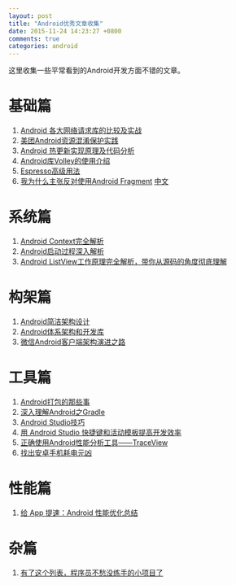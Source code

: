 ```yaml
---
layout: post
title: "Android优秀文章收集"
date: 2015-11-24 14:23:27 +0800
comments: true
categories: android
---
```

这里收集一些平常看到的Android开发方面不错的文章。
<!--more-->

# 基础篇
1. [Android 各大网络请求库的比较及实战](http://android.jobbole.com/81564/)
2. [美团Android资源混淆保护实践](http://android.jobbole.com/81915/)
3. [Android 热更新实现原理及代码分析](http://android.jobbole.com/81299/)
4. [Android库Volley的使用介绍](https://bxbxbai.github.io/2014/09/14/android-working-with-volley/)
5. [Espresso高级用法](https://google.github.io/android-testing-support-library/docs/espresso/advanced/#matching-data-using-ondata-and-a-custom-viewmatcher)
6. [我为什么主张反对使用Android Fragment](https://corner.squareup.com/2014/10/advocating-against-android-fragments.html) [中文](http://km.oa.com/group/11800/articles/show/248060?kmref=guess_post)

# 系统篇
1. [Android Context完全解析](http://android.jobbole.com/82044/)
2. [Android启动过程深入解析](http://android.jobbole.com/67931/)
3. [Android ListView工作原理完全解析，带你从源码的角度彻底理解](http://android.jobbole.com/81834/)

# 构架篇
1. [Android简洁架构设计](http://android.jobbole.com/81153/)
2. [Android体系架构和开发库](http://android.jobbole.com/60202/)
3. [微信Android客户端架构演进之路](http://mp.weixin.qq.com/s?__biz=MjM5MDE0Mjc4MA==&mid=402023042&idx=1&sn=0c64c9db380410e58c097ee65708ff11&scene=0#wechat_redirect)

# 工具篇
1. [Android打包的那些事](http://android.jobbole.com/82062/)
2. [深入理解Android之Gradle](http://android.jobbole.com/81436/)
3. [Android Studio技巧](http://android.jobbole.com/81687/)
4. [用 Android Studio 快捷键和活动模板提高开发效率](http://android.jobbole.com/81169/)
5. [正确使用Android性能分析工具——TraceView](http://blog.jobbole.com/78995/)
6. [找出安卓手机耗电元凶](http://blog.jobbole.com/80322/)


# 性能篇
1. [给 App 提速：Android 性能优化总结](http://android.jobbole.com/81944/)

# 杂篇
1. [有了这个列表，程序员不愁没练手的小项目了](http://blog.jobbole.com/49762/)

<!--内部工具-->
[Android 手Q侧常用提高效率工具分享]: http://km.oa.com/group/21451/articles/show/244658?kmref=home_recommend_read
[Android性能优化--绘制篇]: http://km.oa.com/articles/show/262800?kmref=discovery
[我为什么主张反对使用Android Fragment]: http://km.oa.com/group/11800/articles/show/248060?kmref=guess_post